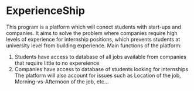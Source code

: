 # ExperienceShip
This program is a platform which will conect students with start-ups and companies. It aims to solve the problem where companies require high levels of experience for internship positions, which prevents students at university level from building experience.
Main functions of the platform:
  1. Students have access to database of all jobs available from companies that require little to no expereience
  2. Companies have access to database of students looking for internships
The platform will also account for issues such as Location of the job, Morning-vs-Afternoon of the job, etc...
